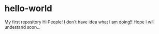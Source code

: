 # hello-world
My first repository
Hi People!
I don´t have idea what I am doing!! Hope I will undestand soon...
